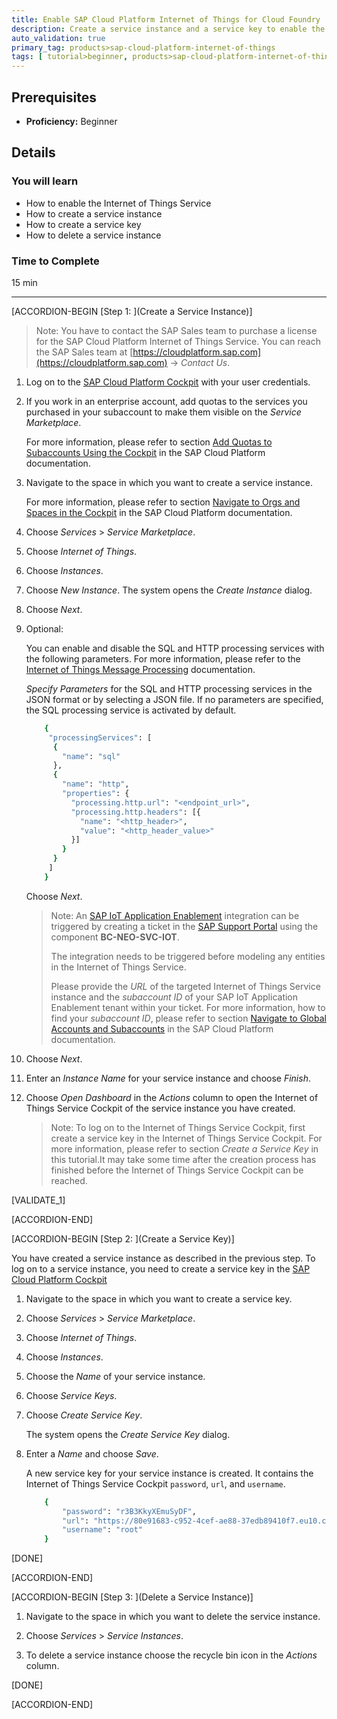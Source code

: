 ```yaml
---
title: Enable SAP Cloud Platform Internet of Things for Cloud Foundry
description: Create a service instance and a service key to enable the Internet of Things service.
auto_validation: true
primary_tag: products>sap-cloud-platform-internet-of-things
tags: [ tutorial>beginner, products>sap-cloud-platform-internet-of-things,topic>internet-of-things, topic>cloud ]
---
```


<!-- loio86b94ea5deab476d92d377cf988d046e -->

## Prerequisites
 - **Proficiency:** Beginner

## Details
### You will learn
- How to enable the Internet of Things Service
- How to create a service instance
- How to create a service key
- How to delete a service instance

### Time to Complete
15 min

---

[ACCORDION-BEGIN [Step 1: ](Create a Service Instance)]

> Note:
> You have to contact the SAP Sales team to purchase a license for the SAP Cloud Platform Internet of Things Service. You can reach the SAP Sales team at [https://cloudplatform.sap.com](https://cloudplatform.sap.com) → *Contact Us*.
>
>

1.  Log on to the [SAP Cloud Platform Cockpit](https://account.hana.ondemand.com) with your user credentials.

2.  If you work in an enterprise account, add quotas to the services you purchased in your subaccount to make them visible on the *Service Marketplace*.

    For more information, please refer to section [Add Quotas to Subaccounts Using the Cockpit](https://help.sap.com/viewer/65de2977205c403bbc107264b8eccf4b/Cloud/en-US/5ba357b4fa1e4de4b9fcc4ae771609da.html) in the SAP Cloud Platform documentation.

3.  Navigate to the space in which you want to create a service instance.

    For more information, please refer to section [Navigate to Orgs and Spaces in the Cockpit](https://help.sap.com/viewer/65de2977205c403bbc107264b8eccf4b/Cloud/en-US/5bf87353bf994819b8803e5910d8450f.html) in the SAP Cloud Platform documentation.

4.  Choose *Services* > *Service Marketplace*.

5.  Choose *Internet of Things*.

6.  Choose *Instances*.

7.  Choose *New Instance*. The system opens the *Create Instance* dialog.

8.  Choose *Next*.

9.  Optional:

    You can enable and disable the SQL and HTTP processing services with the following parameters. For more information, please refer to the [Internet of Things Message Processing](https://help.sap.com/viewer/a7172eb02bf54229add4664fff702676/Cloud/en-US) documentation.

    *Specify Parameters* for the SQL and HTTP processing services in the JSON format or by selecting a JSON file. If no parameters are specified, the SQL processing service is activated by default.

    ```bash
        {
         "processingServices": [
          {
            "name": "sql"
          },
          {
            "name": "http",
            "properties": {
              "processing.http.url": "<endpoint_url>",
              "processing.http.headers": [{
                "name": "<http_header>",
                "value": "<http_header_value>"
              }]
            }
          }
         ]
        }        
    ```

    Choose *Next*.

    > Note:
    > An [SAP IoT Application Enablement](https://help.sap.com/viewer/p/SAP_IOT_APPLICATION_SERVICES) integration can be triggered by creating a ticket in the [SAP Support Portal](https://support.sap.com/en/index.html) using the component **BC-NEO-SVC-IOT**.
    >
    > The integration needs to be triggered before modeling any entities in the Internet of Things Service.
    >
    > Please provide the *URL* of the targeted Internet of Things Service instance and the *subaccount ID* of your SAP IoT Application Enablement tenant within your ticket. For more information, how to find your *subaccount ID*, please refer to section [Navigate to Global Accounts and Subaccounts](https://help.sap.com/viewer/e275296cbb1e4d5886fa38a2a2c78c06/Cloud/en-US/0874895f1f78459f9517da55a11ffebd.html) in the SAP Cloud Platform documentation.
    >
    >

10. Choose *Next*.

11. Enter an *Instance Name* for your service instance and choose *Finish*.

12. Choose *Open Dashboard* in the *Actions* column to open the Internet of Things Service Cockpit of the service instance you have created.


    > Note:
    > To log on to the Internet of Things Service Cockpit, first create a service key in the Internet of Things Service Cockpit. For more information, please refer to section *Create a Service Key* in this tutorial.It may take some time after the creation process has finished before the Internet of Things Service Cockpit can be reached.
    >
    >

[VALIDATE_1]

[ACCORDION-END]

[ACCORDION-BEGIN [Step 2: ](Create a Service Key)]

You have created a service instance as described in the previous step. To log on to a service instance, you need to create a service key in the [SAP Cloud Platform Cockpit](https://account.hana.ondemand.com)

1.  Navigate to the space in which you want to create a service key.

2.  Choose *Services* > *Service Marketplace*.

3.  Choose *Internet of Things*.

4.  Choose *Instances*.

5.  Choose the *Name* of your service instance.

6.  Choose *Service Keys*.

7.  Choose *Create Service Key*.

    The system opens the *Create Service Key* dialog.

8.  Enter a *Name* and choose *Save*.

    A new service key for your service instance is created. It contains the Internet of Things Service Cockpit `password`, `url`, and `username`.

    ```bash
        {
        	"password": "r3B3KkyXEmuSyDF",
        	"url": "https://80e91683-c952-4cef-ae88-37edb89410f7.eu10.cp.iot.sap",
        	"username": "root"
        }
    ```
[DONE]

[ACCORDION-END]

[ACCORDION-BEGIN [Step 3: ](Delete a Service Instance)]

1.  Navigate to the space in which you want to delete the service instance.

2.  Choose *Services* > *Service Instances*.

3.  To delete a service instance choose the recycle bin icon in the *Actions* column.

[DONE]

[ACCORDION-END]
